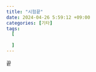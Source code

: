 ```yaml
---
title: "시험끝"
date: 2024-04-26 5:59:12 +09:00
categories: [기타]
tags:
  [
    
  ]
---
```


끝